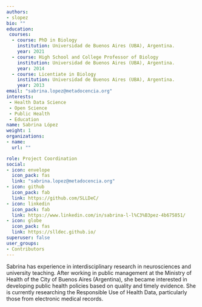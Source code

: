 ```yaml
---
authors:
- slopez
bio: ""
education: 
 courses:
  - course: PhD in Biology
    institution: Universidad de Buenos Aires (UBA), Argentina.
    year: 2021
  - course: High School and College Professor of Biology
    institution: Universidad de Buenos Aires (UBA), Argentina.
    year: 2014
  - course: Licentiate in Biology
    institution: Universidad de Buenos Aires (UBA), Argentina.
    year: 2013
email: "sabrina.lopez@metadocencia.org"
interests:
 - Health Data Science
 - Open Science
 - Public Health
 - Education 
name: Sabrina López 
weight: 1
organizations:
- name: 
  url: ""

role: Project Coordination
social:
- icon: envelope
  icon_pack: fas
  link: "sabrina.lopez@metadocencia.org"
- icon: github
  icon_pack: fab
  link: https://github.com/SLLDeC/
- icon: linkedin
  icon_pack: fab
  link: https://www.linkedin.com/in/sabrina-l-l%C3%B3pez-4b675851/
- icon: globe
  icon_pack: fas
  link: https://slldec.github.io/
superuser: false
user_groups:
- Contributors
---
```


Sabrina has experience in interdisciplinary research in neurosciences and university teaching. After working in public management at the Ministry of Health of the City of Buenos Aires (Argentina), she became interested in developing public health policies based on quality and timely evidence. She is currently researching the Responsible Use of Health Data, particularly those from electronic medical records.
